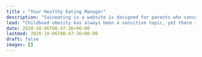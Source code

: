 ```yaml
---
title : "Your Healthy Eating Manager"
description: "Saineating is a website is designed for parents who concern about childhood obesity."
lead: "Childhood obesity has always been a sensitive topic, yet there is a clear trend that this increasingly prevalent problem affects almost one in six Australian children. If you are a parent who concerns about this problem, our website is designed for you."
date: 2020-10-06T08:47:36+00:00
lastmod: 2020-10-06T08:47:36+00:00
draft: false
images: []
---
```

